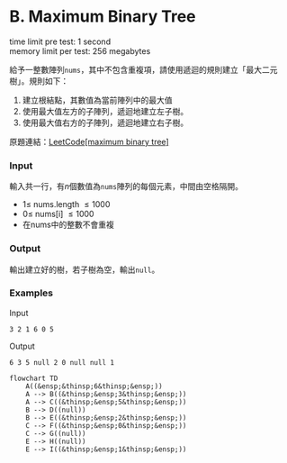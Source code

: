 # B. Maximum Binary Tree
time limit pre test: 1 second  
memory limit per test: 256 megabytes  

給予一整數陣列`nums`，其中不包含重複項，請使用遞迴的規則建立「最大二元樹」。規則如下：
1. 建立根結點，其數值為當前陣列中的最大值
2. 使用最大值左方的子陣列，遞迴地建立左子樹。
3. 使用最大值右方的子陣列，遞迴地建立右子樹。

原題連結：[LeetCode[maximum binary tree]](https://leetcode.com/problems/maximum-binary-tree/)

### Input
輸入共一行，有$n$個數值為`nums`陣列的每個元素，中間由空格隔開。
- $1 \le$ nums.length $\le 1000$
- $0 \le$ nums[i] $\le 1000$
- 在nums中的整數不會重複

### Output
輸出建立好的樹，若子樹為空，輸出`null`。

### Examples
Input
```plain
3 2 1 6 0 5
```

Output
```plain
6 3 5 null 2 0 null null 1
```
```mermaid
flowchart TD
    A((&ensp;&thinsp;6&thinsp;&ensp;))  
    A --> B((&thinsp;&ensp;3&thinsp;&ensp;))
    A --> C((&thinsp;&ensp;5&thinsp;&ensp;))
    B --> D((null))
    B --> E((&thinsp;&ensp;2&thinsp;&ensp;))
    C --> F((&thinsp;&ensp;0&thinsp;&ensp;))
    C --> G((null))
    E --> H((null))
    E --> I((&thinsp;&ensp;1&thinsp;&ensp;))
```
